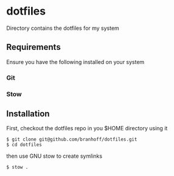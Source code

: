 # dotfiles
Directory contains the dotfiles for my system

## Requirements
Ensure you have the following installed on your system

### Git

### Stow

## Installation
First, checkout the dotfiles repo in you $HOME directory using it
```
$ git clone git@github.com/branhoff/dotfiles.git
$ cd dotfiles
```

then use GNU stow to create symlinks
```
$ stow .
```